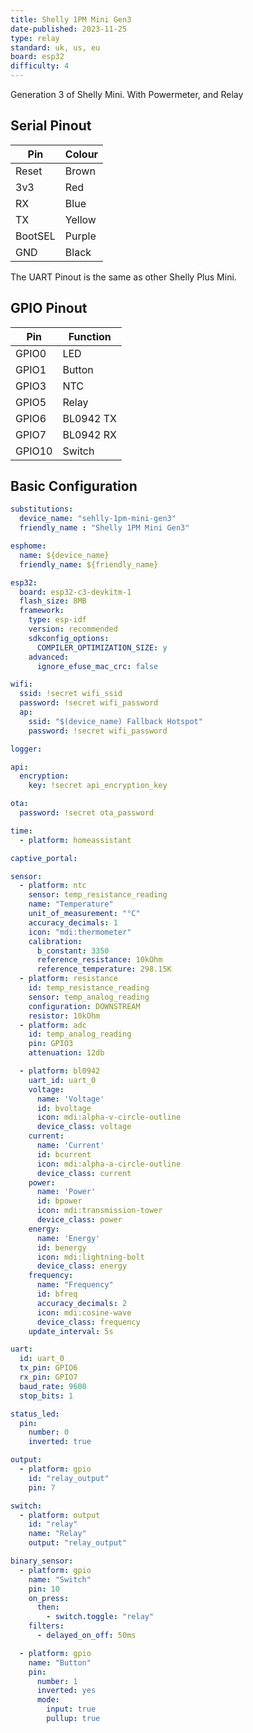 ```yaml
---
title: Shelly 1PM Mini Gen3
date-published: 2023-11-25
type: relay
standard: uk, us, eu
board: esp32
difficulty: 4
---
```


Generation 3 of Shelly Mini. With Powermeter, and Relay

## Serial Pinout

| Pin      | Colour       |
| -------- | ------------ |
| Reset    | Brown        |
| 3v3      | Red          |
| RX       | Blue         |
| TX       | Yellow       |
| BootSEL  | Purple       |
| GND      | Black        |

The UART Pinout is the same as other Shelly Plus Mini.

## GPIO Pinout

| Pin    | Function     |
| ------ | ------------ |
| GPIO0  | LED          |
| GPIO1  | Button       |
| GPIO3  | NTC          |
| GPIO5  | Relay        |
| GPIO6  | BL0942 TX    |
| GPIO7  | BL0942 RX    |
| GPIO10 | Switch       |

## Basic Configuration

```yaml
substitutions:
  device_name: "sehlly-1pm-mini-gen3"
  friendly_name : "Shelly 1PM Mini Gen3"

esphome:
  name: ${device_name}
  friendly_name: ${friendly_name}

esp32:
  board: esp32-c3-devkitm-1
  flash_size: 8MB
  framework:
    type: esp-idf
    version: recommended
    sdkconfig_options:
      COMPILER_OPTIMIZATION_SIZE: y
    advanced:
      ignore_efuse_mac_crc: false

wifi:
  ssid: !secret wifi_ssid
  password: !secret wifi_password
  ap:
    ssid: "$(device_name) Fallback Hotspot"
    password: !secret wifi_password

logger:

api:
  encryption:
    key: !secret api_encryption_key

ota:
  password: !secret ota_password

time:
  - platform: homeassistant

captive_portal:

sensor:
  - platform: ntc
    sensor: temp_resistance_reading
    name: "Temperature"
    unit_of_measurement: "°C"
    accuracy_decimals: 1
    icon: "mdi:thermometer"
    calibration:
      b_constant: 3350
      reference_resistance: 10kOhm
      reference_temperature: 298.15K
  - platform: resistance
    id: temp_resistance_reading
    sensor: temp_analog_reading
    configuration: DOWNSTREAM
    resistor: 10kOhm
  - platform: adc
    id: temp_analog_reading
    pin: GPIO3
    attenuation: 12db

  - platform: bl0942
    uart_id: uart_0
    voltage:
      name: 'Voltage'
      id: bvoltage
      icon: mdi:alpha-v-circle-outline
      device_class: voltage
    current:
      name: 'Current'
      id: bcurrent
      icon: mdi:alpha-a-circle-outline
      device_class: current
    power:
      name: 'Power'
      id: bpower
      icon: mdi:transmission-tower
      device_class: power
    energy:
      name: 'Energy'
      id: benergy
      icon: mdi:lightning-bolt
      device_class: energy
    frequency:
      name: "Frequency"
      id: bfreq
      accuracy_decimals: 2
      icon: mdi:cosine-wave
      device_class: frequency
    update_interval: 5s

uart:
  id: uart_0
  tx_pin: GPIO6
  rx_pin: GPIO7
  baud_rate: 9600
  stop_bits: 1

status_led:
  pin:
    number: 0
    inverted: true

output:
  - platform: gpio
    id: "relay_output"
    pin: 7

switch:
  - platform: output
    id: "relay"
    name: "Relay"
    output: "relay_output"

binary_sensor:
  - platform: gpio
    name: "Switch"
    pin: 10
    on_press:
      then:
        - switch.toggle: "relay"
    filters:
      - delayed_on_off: 50ms

  - platform: gpio
    name: "Button"
    pin:
      number: 1
      inverted: yes
      mode:
        input: true
        pullup: true
```
